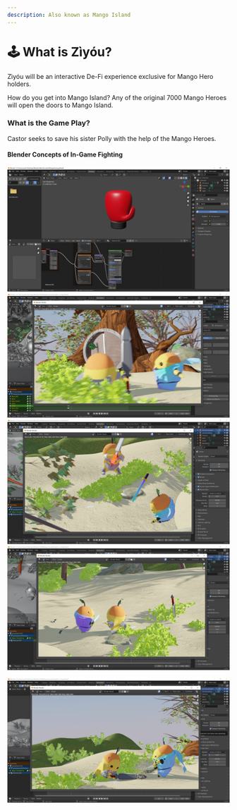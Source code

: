 ```yaml
---
description: Also known as Mango Island
---
```


# 🕹 What is Zìyóu?

Zìyóu will be an interactive De-Fi experience exclusive for Mango Hero holders.&#x20;

How do you get into Mango Island? Any of the original 7000 Mango Heroes will open the doors to Mango Island.

### What is the Game Play?

Castor seeks to save his sister Polly with the help of the Mango Heroes.

#### Blender Concepts of In-Game Fighting

![](<../.gitbook/assets/image (13) (1).png>)![](<../.gitbook/assets/image (12) (1) (1).png>)![](<../.gitbook/assets/image (17) (1).png>)![](<../.gitbook/assets/image (16) (1) (1).png>)

![](<../.gitbook/assets/image (14).png>)
